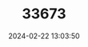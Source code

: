 ---
title: "33673"
category: "Melicope obovata"
draft: false
date: 2024-02-22 13:03:50
languages:
  English: ["Obovate Melicope"]
---